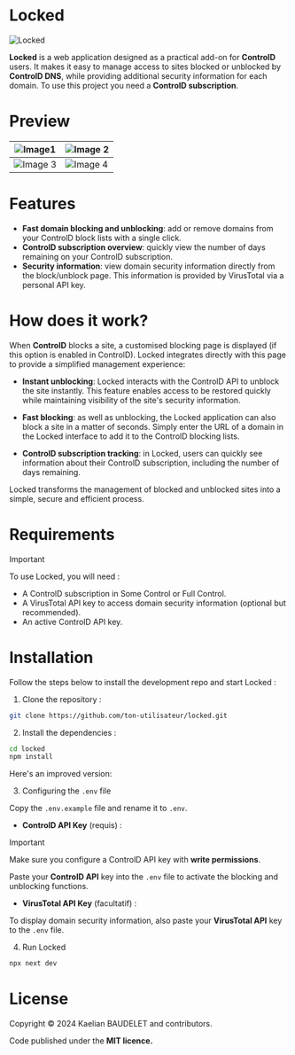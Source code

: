 # Locked

![Locked](https://github.com/user-attachments/assets/2a4277f8-5363-49e7-8054-36d18881b58c)

**Locked** is a web application designed as a practical add-on for **ControlD** users. It makes it easy to manage access to sites blocked or unblocked by **ControlD DNS**, while providing additional security information for each domain. To use this project you need a **ControlD subscription**.

# Preview

| ![Image1](https://github.com/user-attachments/assets/da6a4e7a-a0cd-4707-8809-46e1a2d561b6) | ![Image 2](https://github.com/user-attachments/assets/39e6b581-32b4-4e5b-9f08-d8f302dee50c) |
| ---- | ---- |
| ![Image 3](https://github.com/user-attachments/assets/87a6c2bf-943d-4218-8cca-63fd6220670f) | ![Image 4](https://github.com/user-attachments/assets/0437fcd3-0fb9-4b14-9935-1259831aa013) |


# Features

- **Fast domain blocking and unblocking**: add or remove domains from your ControlD block lists with a single click.
- **ControlD subscription overview**: quickly view the number of days remaining on your ControlD subscription.
- **Security information**: view domain security information directly from the block/unblock page. This information is provided by VirusTotal via a personal API key.

# How does it work?

When **ControlD** blocks a site, a customised blocking page is displayed (if this option is enabled in ControlD). Locked integrates directly with this page to provide a simplified management experience:

- **Instant unblocking**: Locked interacts with the ControlD API to unblock the site instantly. This feature enables access to be restored quickly while maintaining visibility of the site's security information.

- **Fast blocking**: as well as unblocking, the Locked application can also block a site in a matter of seconds. Simply enter the URL of a domain in the Locked interface to add it to the ControlD blocking lists.

- **ControlD subscription tracking**: in Locked, users can quickly see information about their ControlD subscription, including the number of days remaining.

Locked transforms the management of blocked and unblocked sites into a simple, secure and efficient process.

# Requirements

> [!IMPORTANT]
> To use Locked, you will need :
>
> - A ControlD subscription in Some Control or Full Control.
> - A VirusTotal API key to access domain security information (optional but recommended).
> - An active ControlD API key.

# Installation

Follow the steps below to install the development repo and start Locked :

1. Clone the repository :

```bash
git clone https://github.com/ton-utilisateur/locked.git
```

2. Install the dependencies :

```bash
cd locked
npm install
```

Here's an improved version:

3. Configuring the `.env` file

Copy the `.env.example` file and rename it to `.env`.

- **ControlD API Key** (requis) :

> [!IMPORTANT]
> Make sure you configure a ControlD API key with **write permissions**.

Paste your **ControlD API** key into the `.env` file to activate the blocking and unblocking functions.

- **VirusTotal API Key** (facultatif) :

To display domain security information, also paste your **VirusTotal API** key to the `.env` file.

4. Run Locked

```bash
npx next dev
```

# License

Copyright © 2024 Kaelian BAUDELET and contributors.

Code published under the **MIT licence.**
